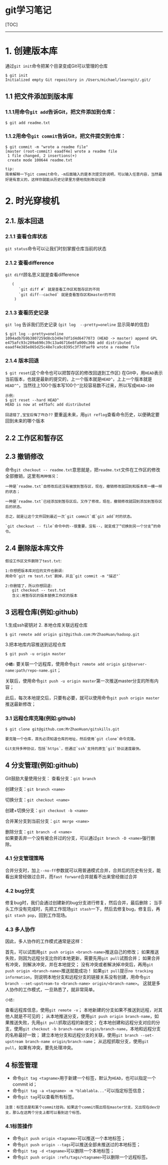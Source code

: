 # git学习笔记
[TOC]

---
# 1. 创建版本库
 通过`git init`命令把某个目录变成Git可以管理的仓库
 

    $ git init
    Initialized empty Git repository in /Users/michael/learngit/.git/
## 1.1 把文件添加到版本库
### 1.1.1用命令`git add`告诉Git，把文件添加到仓库：

    $ git add readme.txt
### 1.1.2用命令`git commit`告诉Git，把文件提交到仓库：

    $ git commit -m "wrote a readme file"
    [master (root-commit) eaadf4e] wrote a readme file
     1 file changed, 2 insertions(+)
     create mode 100644 readme.txt

    tip:  
    简单解释一下git commit命令，-m后面输入的是本次提交的说明，可以输入任意内容，当然最好是有意义的，这样你就能从历史记录里方便地找到改动记录

# 2. 时光穿梭机
## 2.1. 版本回退
### 2.1.1 查看仓库状态
`git status`命令可以让我们时刻掌握仓库当前的状态
### 2.1.2 查看difference
`git diff`顾名思义就是查看difference

       (
          `git diff #` 就是查看工作区和暂存区的不同 
          `git diff--cached` 就是查看暂存区和master的不同
        )
### 2.1.3  查看历史记录
`git log` 告诉我们历史记录
      (`git log  --pretty=oneline` 显示简单的信息)
      
    $ git log --pretty=oneline
    1094adb7b9b3807259d8cb349e7df1d4d6477073 (HEAD -> master) append GPL
    e475afc93c209a690c39c13a46716e8fa000c366 add distributed
    eaadf4e385e865d25c48e7ca9c8395c3f7dfaef0 wrote a readme file
### 2.1.4  版本回退
`$ git reset`(这个命令也可以把暂存区的修改回退到工作区)
    在Git中，用`HEAD`表示当前版本，也就是最新的提交的，上一个版本就是`HEAD^`，上上一个版本就是`HEAD^^`，当然往上100个版本写100个`^`比较容易数不过来，所以写成`HEAD~100`
    
    示例:
    $ git reset --hard HEAD^
    HEAD is now at e475afc add distributed
    
    

`回退错了,宝宝后悔了咋办??`
要重返未来，用`git reflog`查看命令历史，以便确定要回到未来的哪个版本

## 2.2  工作区和暂存区
## 2.3  撤销修改
命令`git checkout -- readme.txt`意思就是，把`readme.txt`文件在工作区的修改全部撤销，这里有`两种情况`：

    一种是`readme.txt`自修改后还没有被放到暂存区，现在，撤销修改就回到和版本库一模一样的状态；
    
    一种是`readme.txt`已经添加到暂存区后，又作了修改，现在，撤销修改就回到添加到暂存区后的状态。
    
    总之，就是让这个文件回到最近一次`git commit`或`git add`时的状态。
    
    `git checkout -- file`命令中的--很重要，没有--，就变成了“切换到另一个分支”的命令。
## 2.4  删除版本库文件
`假设工作区文件删除了test.txt`:

    1:你想把版本库对应的文件也删调:
    用命令`git rm test.txt`删掉，并且`git commit -m "描述"`
    
    2:你删错了，所以你想回退:
       git checkout -- test.txt
       含义:用暂存区的版本替换工作区的版本

## 3 远程仓库(例如:github)
  1.生成ssh密钥对
  2. 本地仓库关联远程仓库

    $ git remote add origin git@github.com:MrZhaoHuan/hadoop.git

  3.把本地库内容推送到远程仓库

    $ git push -u origin master

   

**`小结:`**
要关联一个远程库，使用命令`git remote add origin git@server-name:path/repo-name.git`；

关联后，使用命令`git push -u origin master`第一次推送master分支的所有内容；

此后，每次本地提交后，只要有必要，就可以使用命令`git push origin master`推送最新修改；               
   
### 3.1  远程仓库克隆(例如:github)   
    $ git clone git@github.com:MrZhaoHuan/gitskills.git   
   
    要克隆一个仓库，首先必须知道仓库的地址，然后使用`git clone`命令克隆。

    Git支持多种协议，包括`https`，但通过`ssh`支持的原生`git`协议速度最快。           
               
         
## 4 分支管理(例如:github)
Git鼓励大量使用分支：
查看分支：`git branch`

创建分支：`git branch <name>`

切换分支：`git checkout <name>`

创建+切换分支：`git checkout -b <name>`

合并某分支到当前分支：`git merge <name>`

删除分支：`git branch -d <name>`  
如果要丢弃一个没有被合并过的分支，可以通过`git branch -D <name>`强行删除。
### 4.1 分支管理策略
合并分支时，加上`--no-ff`参数就可以用普通模式合并，合并后的历史有分支，能看出来曾经做过合并，而`fast forward`合并就看不出来曾经做过合并

### 4.2 bug分支
修复bug时，我们会通过创建新的bug分支进行修复，然后合并，最后删除；
当手头工作没有完成时，先把工作现场`git stash`一下，然后去修复bug，修复后，再`git stash pop`，回到工作现场。

### 4.3 多人协作
因此，多人协作的工作模式通常是这样：

首先，可以试图用`git push origin <branch-name>`推送自己的修改；
如果推送失败，则因为远程分支比你的本地更新，需要先用`git pull`试图合并；
如果合并有冲突，则解决冲突，并在本地提交；
没有冲突或者解决掉冲突后，再用`git push origin <branch-name>`推送就能成功！
如果`git pull`提示`no tracking information`，则说明本地分支和远程分支的链接关系没有创建，用命令`git branch --set-upstream-to <branch-name> origin/<branch-name>`。
这就是多人协作的工作模式，一旦熟悉了，就非常简单。

`小结:`

查看远程库信息，使用`git remote -v`；
本地新建的分支如果不推送到远程，对其他人就是不可见的；
从本地推送分支，使用`git push origin branch-name`，如果推送失败，先用`git pull`抓取远程的新提交；
在本地创建和远程分支对应的分支，使用`git checkout -b branch-name origin/branch-name`，本地和远程分支的名称最好一致；
建立本地分支和远程分支的关联，使用`git branch --set-upstream branch-name origin/branch-name`；
从远程抓取分支，使用`git pull`，如果有冲突，要先处理冲突。

## 4 标签管理

 - 命令`git tag <tagname>`用于新建一个标签，默认为`HEAD`，也可以指定一个commit id；
 - 命令`git tag -a <tagname> -m "blablabla..."`可以指定标签信息；
 - 命令`git tag`可以查看所有标签。
 

`注意：标签总是和某个commit挂钩。如果这个commit既出现在master分支，又出现在dev分支，那么在这两个分支上都可以看到这个标签。`

### 4.1标签操作

 - 命令`git push origin <tagname>`可以推送一个本地标签；
 - 命令`git push origin --tags`可以推送全部未推送过的本地标签；
 - 命令`git tag -d <tagname>`可以删除一个本地标签；
 - 命令`git push origin :refs/tags/<tagname>`可以删除一个远程标签。

